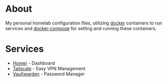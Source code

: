 # About

My personal homelab configuration files, utilizing [docker](https://www.docker.com/) containers to run services and [docker-compose](https://github.com/docker/compose) for setting and running these containers.

# Services

- [Homer](https://github.com/bastienwirtz/homer) - Dashboard
- [Tailscale](https://github.com/tailscale/tailscale) - Easy VPN Management
- [Vaultwarden](https://github.com/dani-garcia/vaultwarden) - Password Manager

